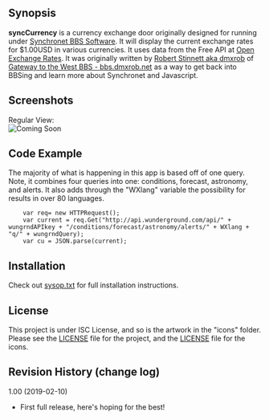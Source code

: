 ## Synopsis

**syncCurrency** is a currency exchange door originally designed for running under [Synchronet BBS Software](http://www.synchro.net).  It will display the current
exchange rates for $1.00USD in various currencies.  It uses data from the Free API at [Open Exchange Rates](https://openexchangerates.org).  It was originally written by [Robert Stinnett aka dmxrob](robert@robertstinnett.com) of [Gateway to the West BBS - bbs.dmxrob.net](telnet://bbs.dmxrob.net) as a way to get back into BBSing and learn more about Synchronet and Javascript.

## Screenshots 

Regular View:  
![Coming Soon]()

## Code Example

The majority of what is happening in this app is based off of one query. Note, it combines four queries into one: conditions, forecast, astronomy, and alerts. It also adds through the "WXlang" variable the possibility for results in over 80 languages.

		var req= new HTTPRequest();
		var current = req.Get("http://api.wunderground.com/api/" + wungrndAPIkey + "/conditions/forecast/astronomy/alerts/" + WXlang + "q/" + wungrndQuery);
		var cu = JSON.parse(current);

## Installation

Check out [sysop.txt](https://github.com/KenDB3/syncWXremix/blob/master/sysop.txt) for full installation instructions.

## License

This project is under ISC License, and so is the artwork in the "icons" folder. 
Please see the [LICENSE](https://github.com/KenDB3/syncWXremix/blob/master/LICENSE) file for the project, and the [LICENSE](https://github.com/KenDB3/syncWXremix/blob/master/icons/LICENSE) file for the icons.

## Revision History (change log)

1.00 (2019-02-10)
* First full release, here's hoping for the best!
